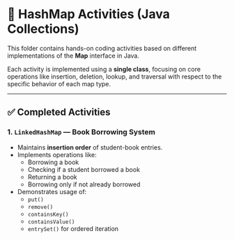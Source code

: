 # 🧠 HashMap Activities (Java Collections)

This folder contains hands-on coding activities based on different implementations of the **Map** interface in Java.

Each activity is implemented using a **single class**, focusing on core operations like insertion, deletion, lookup, and traversal with respect to the specific behavior of each map type.

---

## ✅ Completed Activities

### 1. `LinkedHashMap` — Book Borrowing System
- Maintains **insertion order** of student-book entries.
- Implements operations like:
  - Borrowing a book
  - Checking if a student borrowed a book
  - Returning a book
  - Borrowing only if not already borrowed
- Demonstrates usage of:
  - `put()`
  - `remove()`
  - `containsKey()`
  - `containsValue()`
  - `entrySet()` for ordered iteration



